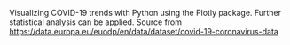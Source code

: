 Visualizing COVID-19 trends with Python using the Plotly package. Further statistical analysis can be applied.
Source from https://data.europa.eu/euodp/en/data/dataset/covid-19-coronavirus-data
